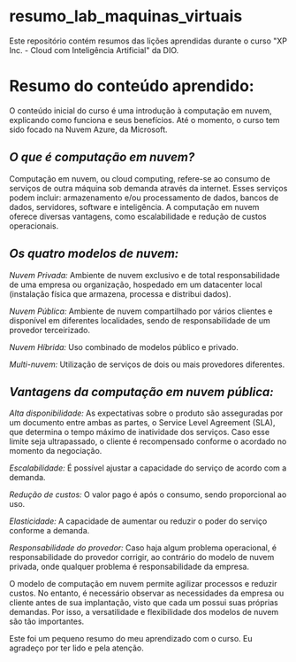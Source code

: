 # resumo_lab_maquinas_virtuais
Este repositório contém resumos das lições aprendidas durante o curso "XP Inc. - Cloud com Inteligência Artificial" da DIO.

# Resumo do conteúdo aprendido:

O conteúdo inicial do curso é uma introdução à computação em nuvem, explicando como funciona e seus benefícios. Até o momento, o curso tem sido focado na Nuvem Azure, da Microsoft.

## *O que é computação em nuvem?*

Computação em nuvem, ou cloud computing, refere-se ao consumo de serviços de outra máquina sob demanda através da internet. Esses serviços podem incluir: armazenamento e/ou processamento de dados, bancos de dados, servidores, software e inteligência. A computação em nuvem oferece diversas vantagens, como escalabilidade e redução de custos operacionais.

## *Os quatro modelos de nuvem:*

*Nuvem Privada:* Ambiente de nuvem exclusivo e de total responsabilidade de uma empresa ou organização, hospedado em um datacenter local (instalação física que armazena, processa e distribui dados).

*Nuvem Pública:* Ambiente de nuvem compartilhado por vários clientes e disponível em diferentes localidades, sendo de responsabilidade de um provedor terceirizado.

*Nuvem Híbrida:* Uso combinado de modelos público e privado.

*Multi-nuvem:* Utilização de serviços de dois ou mais provedores diferentes.

## *Vantagens da computação em nuvem pública:*

*Alta disponibilidade:* As expectativas sobre o produto são asseguradas por um documento entre ambas as partes, o Service Level Agreement (SLA), que determina o tempo máximo de inatividade dos serviços. Caso esse limite seja ultrapassado, o cliente é recompensado conforme o acordado no momento da negociação.

*Escalabilidade:* É possível ajustar a capacidade do serviço de acordo com a demanda.

*Redução de custos:* O valor pago é após o consumo, sendo proporcional ao uso.

*Elasticidade:* A capacidade de aumentar ou reduzir o poder do serviço conforme a demanda.

*Responsabilidade do provedor:* Caso haja algum problema operacional, é responsabilidade do provedor corrigir, ao contrário do modelo de nuvem privada, onde qualquer problema é responsabilidade da empresa.

O modelo de computação em nuvem permite agilizar processos e reduzir custos. No entanto, é necessário observar as necessidades da empresa ou cliente antes de sua implantação, visto que cada um possui suas próprias demandas. Por isso, a versatilidade e flexibilidade dos modelos de nuvem são tão importantes. 

Este foi um pequeno resumo do meu aprendizado com o curso. Eu agradeço por ter lido e pela atenção.

 

